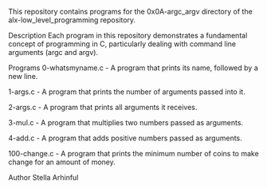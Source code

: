 This repository contains programs for the 0x0A-argc_argv directory of the alx-low_level_programming repository.

Description
Each program in this repository demonstrates a fundamental concept of programming in C, particularly dealing with command line arguments (argc and argv).

Programs
0-whatsmyname.c - A program that prints its name, followed by a new line.

1-args.c - A program that prints the number of arguments passed into it.

2-args.c - A program that prints all arguments it receives.

3-mul.c - A program that multiplies two numbers passed as arguments.

4-add.c - A program that adds positive numbers passed as arguments.

100-change.c - A program that prints the minimum number of coins to make change for an amount of money.


Author
Stella Arhinful